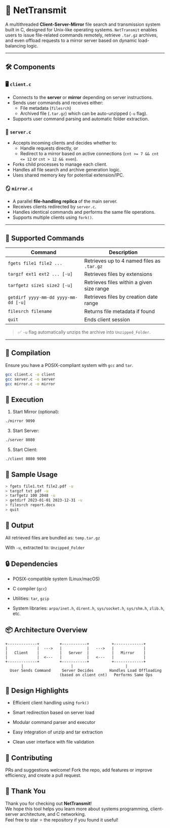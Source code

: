 # 🚀 NetTransmit

A multithreaded **Client-Server-Mirror** file search and transmission system built in C, designed for Unix-like operating systems. `NetTransmit` enables users to issue file-related commands remotely, retrieve `.tar.gz` archives, and even offload requests to a mirror server based on dynamic load-balancing logic.

---

## 🛠️ Components

### 🖥️ `client.c`
- Connects to the **server** or **mirror** depending on server instructions.
- Sends user commands and receives either:
  - File metadata (`filesrch`)
  - Archived file (`.tar.gz`) which can be auto-unzipped (`-u` flag).
- Supports user command parsing and automatic folder extraction.

### 🧭 `server.c`
- Accepts incoming clients and decides whether to:
  - Handle requests directly, or
  - Redirect to a mirror based on active connections (`cnt >= 7 && cnt <= 12` or `cnt > 12 && even`).
- Forks child processes to manage each client.
- Handles all file search and archive generation logic.
- Uses shared memory key for potential extension/IPC.

### 🪞 `mirror.c`
- A parallel **file-handling replica** of the main server.
- Receives clients redirected by `server.c`.
- Handles identical commands and performs the same file operations.
- Supports multiple clients using `fork()`.

---

## 📂 Supported Commands

| Command | Description |
|--------|-------------|
| `fgets file1 file2 ...` | Retrieves up to 4 named files as `.tar.gz` |
| `targzf ext1 ext2 ... [-u]` | Retrieves files by extensions |
| `tarfgetz size1 size2 [-u]` | Retrieves files within a given size range |
| `getdirf yyyy-mm-dd yyyy-mm-dd [-u]` | Retrieves files by creation date range |
| `filesrch filename` | Returns file metadata if found |
| `quit` | Ends client session |

> ✅ `-u` flag automatically unzips the archive into `Unzipped_Folder`.

---

## 🔧 Compilation

Ensure you have a POSIX-compliant system with `gcc` and `tar`.

```bash
gcc client.c -o client
gcc server.c -o server
gcc mirror.c -o mirror
```

## 🚀 Execution
1. Start Mirror (optional):
```bash
./mirror 9090
```
3. Start Server:
```bash
./server 8080
```
5. Start Client:
```bash
./client 8080 9090
```

## 🧪 Sample Usage
```bash
> fgets file1.txt file2.pdf -u
> targzf txt pdf -u
> tarfgetz 100 2048 -u
> getdirf 2023-01-01 2023-12-31 -u
> filesrch report.docx
> quit
```

## 📁 Output

All retrieved files are bundled as: ```temp.tar.gz```

With ```-u```, extracted to: ```Unzipped_Folder```

## 🔒 Dependencies

- POSIX-compatible system (Linux/macOS)

- C compiler (```gcc```)

- Utilities: ```tar```, ```gzip```

- System libraries: ```arpa/inet.h```, ```dirent.h```, ```sys/socket.h```, ```sys/shm.h```, ```zlib.h```, etc.

## 📦 Architecture Overview
```
+-------------+         +-----------+          +-------------+  
|             |  --->   |           |   --->   |             |  
|   Client    |         |   Server  |          |   Mirror    |  
|             |  <---   |           |   <---   |             |  
+-------------+         +-----------+          +-------------+  
       |                     |                       |  
  User Sends Command     Server Decides       Handles Load Offloading  
                        (based on client cnt)   Performs Same Ops
```

                        
## 🧠 Design Highlights

- Efficient client handling using ```fork()```

- Smart redirection based on server load

- Modular command parser and executor

- Easy integration of unzip and tar extraction

- Clean user interface with file validation

## 🤝 Contributing
PRs and suggestions welcome! Fork the repo, add features or improve efficiency, and create a pull request.

## 🙏 Thank You
Thank you for checking out **NetTransmit**!  
We hope this tool helps you learn more about systems programming, client-server architecture, and C networking.  
Feel free to star ⭐ the repository if you found it useful!
